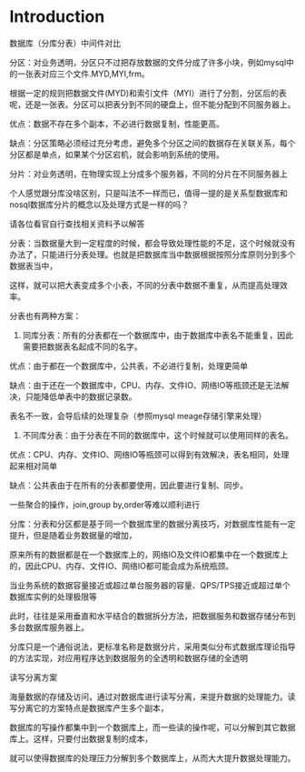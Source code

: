 # Introduction

数据库（分库分表）中间件对比

分区：对业务透明，分区只不过把存放数据的文件分成了许多小块，例如mysql中的一张表对应三个文件.MYD,MYI,frm。

根据一定的规则把数据文件\(MYD\)和索引文件（MYI）进行了分割，分区后的表呢，还是一张表。分区可以把表分到不同的硬盘上，但不能分配到不同服务器上。

优点：数据不存在多个副本，不必进行数据复制，性能更高。

缺点：分区策略必须经过充分考虑，避免多个分区之间的数据存在关联关系，每个分区都是单点，如果某个分区宕机，就会影响到系统的使用。

分片：对业务透明，在物理实现上分成多个服务器，不同的分片在不同服务器上

个人感觉跟分库没啥区别，只是叫法不一样而已，值得一提的是关系型数据库和nosql数据库分片的概念以及处理方式是一样的吗？

请各位看官自行查找相关资料予以解答

分表：当数据量大到一定程度的时候，都会导致处理性能的不足，这个时候就没有办法了，只能进行分表处理。也就是把数据库当中数据根据按照分库原则分到多个数据表当中，

这样，就可以把大表变成多个小表，不同的分表中数据不重复，从而提高处理效率。

分表也有两种方案：

1. 同库分表：所有的分表都在一个数据库中，由于数据库中表名不能重复，因此需要把数据表名起成不同的名字。

优点：由于都在一个数据库中，公共表，不必进行复制，处理更简单

缺点：由于还在一个数据库中，CPU、内存、文件IO、网络IO等瓶颈还是无法解决，只能降低单表中的数据记录数。

表名不一致，会导后续的处理复杂（参照mysql meage存储引擎来处理）

1. 不同库分表：由于分表在不同的数据库中，这个时候就可以使用同样的表名。

优点：CPU、内存、文件IO、网络IO等瓶颈可以得到有效解决，表名相同，处理起来相对简单

缺点：公共表由于在所有的分表都要使用，因此要进行复制、同步。

一些聚合的操作，join,group by,order等难以顺利进行

分库：分表和分区都是基于同一个数据库里的数据分离技巧，对数据库性能有一定提升，但是随着业务数据量的增加，



原来所有的数据都是在一个数据库上的，网络IO及文件IO都集中在一个数据库上的，因此CPU、内存、文件IO、网络IO都可能会成为系统瓶颈。



当业务系统的数据容量接近或超过单台服务器的容量、QPS/TPS接近或超过单个数据库实例的处理极限等



此时，往往是采用垂直和水平结合的数据拆分方法，把数据服务和数据存储分布到多台数据库服务器上。



分库只是一个通俗说法，更标准名称是数据分片，采用类似分布式数据库理论指导的方法实现，对应用程序达到数据服务的全透明和数据存储的全透明



 



读写分离方案

海量数据的存储及访问，通过对数据库进行读写分离，来提升数据的处理能力。读写分离它的方案特点是数据库产生多个副本，



数据库的写操作都集中到一个数据库上，而一些读的操作呢，可以分解到其它数据库上。这样，只要付出数据复制的成本，



就可以使得数据库的处理压力分解到多个数据库上，从而大大提升数据处理能力。

